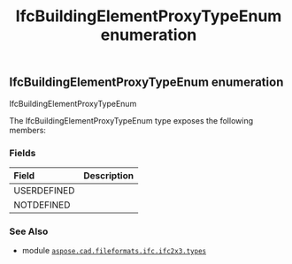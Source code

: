 ﻿---
title: IfcBuildingElementProxyTypeEnum enumeration
second_title: Aspose.CAD for Python via .NET API References
description: 
type: docs
weight: 1820
url: /python-net/aspose.cad.fileformats.ifc.ifc2x3.types/ifcbuildingelementproxytypeenum/
is_root: false
---

## IfcBuildingElementProxyTypeEnum enumeration

IfcBuildingElementProxyTypeEnum



The IfcBuildingElementProxyTypeEnum type exposes the following members:

### Fields
| Field | Description |
| :- | :- |
| USERDEFINED |  |
| NOTDEFINED |  |



### See Also
* module [`aspose.cad.fileformats.ifc.ifc2x3.types`](..)
